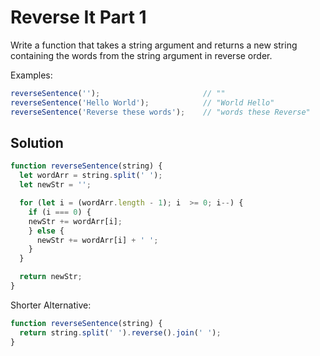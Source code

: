 # Reverse It Part 1
Write a function that takes a string argument and returns a new string containing the words from the string argument in reverse order.

Examples:
```js
reverseSentence('');                       // ""
reverseSentence('Hello World');            // "World Hello"
reverseSentence('Reverse these words');    // "words these Reverse"
```


## Solution
```js
function reverseSentence(string) {
  let wordArr = string.split(' ');
  let newStr = '';

  for (let i = (wordArr.length - 1); i  >= 0; i--) {
    if (i === 0) {
    newStr += wordArr[i];
    } else {
      newStr += wordArr[i] + ' ';
    }
  }

  return newStr;
}
```

Shorter Alternative:
```js
function reverseSentence(string) {
  return string.split(' ').reverse().join(' ');
}
```